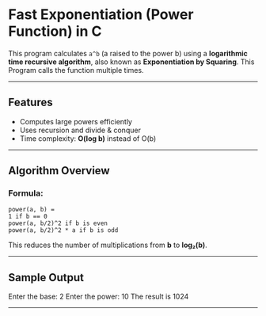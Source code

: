 # Fast Exponentiation (Power Function) in C

This program calculates `a^b` (a raised to the power b) using a **logarithmic time recursive algorithm**, also known as **Exponentiation by Squaring**.
This Program calls the function multiple times.

---

## Features

- Computes large powers efficiently
- Uses recursion and divide & conquer
- Time complexity: **O(log b)** instead of O(b)

---

## Algorithm Overview

### Formula:
```
power(a, b) =
1 if b == 0
power(a, b/2)^2 if b is even
power(a, b/2)^2 * a if b is odd
```

This reduces the number of multiplications from **b** to **log₂(b)**.

---

## Sample Output

Enter the base: 2
Enter the power: 10
The result is 1024

---
